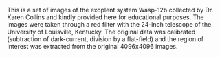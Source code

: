 This is a set of images of the exoplent system Wasp-12b collected by Dr. Karen Collins and kindly provided here for educational purposes. 
The images were taken through a red filter with the 24-inch telescope of the University of Louisville, Kentucky. The original data was calibrated (subtraction of dark-current, division by a flat-field) and the region of interest was extracted from the original 4096x4096 images.
